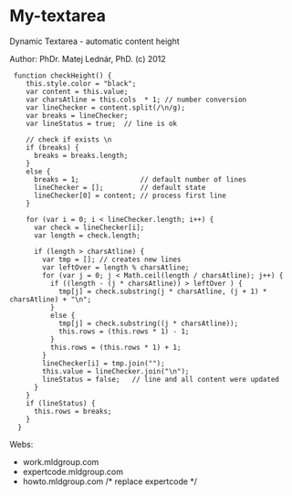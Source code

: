 My-textarea
===========

Dynamic Textarea - automatic content height


Author: PhDr. Matej Lednár, PhD. (c) 2012 

     function checkHeight() {
        this.style.color = "black";
        var content = this.value;
        var charsAtline = this.cols  * 1; // number conversion
        var lineChecker = content.split(/\n/g);
        var breaks = lineChecker;
        var lineStatus = true;  // line is ok

        // check if exists \n
        if (breaks) {
          breaks = breaks.length;
        }
        else {
          breaks = 1;               // default number of lines
          lineChecker = [];         // default state
          lineChecker[0] = content; // process first line
        }

        for (var i = 0; i < lineChecker.length; i++) {
          var check = lineChecker[i];
          var length = check.length;

          if (length > charsAtline) {
            var tmp = []; // creates new lines
            var leftOver = length % charsAtline;
            for (var j = 0; j < Math.ceil(length / charsAtline); j++) {
              if ((length - (j * charsAtline)) > leftOver ) {
                tmp[j] = check.substring(j * charsAtline, (j + 1) * charsAtline) + "\n";
              }
              else {
                tmp[j] = check.substring((j * charsAtline));
                this.rows = (this.rows * 1) - 1;
              }
              this.rows = (this.rows * 1) + 1;
            }
            lineChecker[i] = tmp.join("");
            this.value = lineChecker.join("\n");            
            lineStatus = false;   // line and all content were updated
          }
        }
        if (lineStatus) {
          this.rows = breaks;
        }
      }


Webs: 
- work.mldgroup.com
- expertcode.mldgroup.com
- howto.mldgroup.com /* replace expertcode */
     